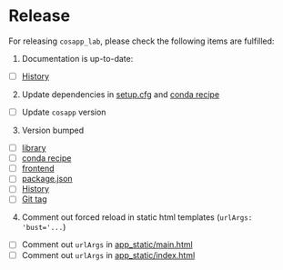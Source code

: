 # Release

For releasing `cosapp_lab`, please check the following items are fulfilled:

1. Documentation is up-to-date:
  * [ ] [History](HISTORY.rst)
2. Update dependencies in [setup.cfg](setup.cfg) and [conda recipe](conda.recipe/meta.yaml)
  * [ ] Update `cosapp` version
3. Version bumped
  * [ ] [library](cosapp_lab/_version.py)
  * [ ] [conda recipe](conda.recipe/meta.yaml)
  * [ ] [frontend](cosapp_lab/_frontend.py)
  * [ ] [package.json](package.json)
  * [ ] [History](HISTORY.rst)
  * [ ] [Git tag](vX.Y.Z)
4. Comment out forced reload in static html templates (`urlArgs: 'bust='...`)
  * [ ] Comment out `urlArgs` in [app_static/main.html](cosapp_lab/cosapp_lab/main.html)
  * [ ] Comment out `urlArgs` in [app_static/index.html](cosapp_lab/cosapp_lab/app_static/index.html)
